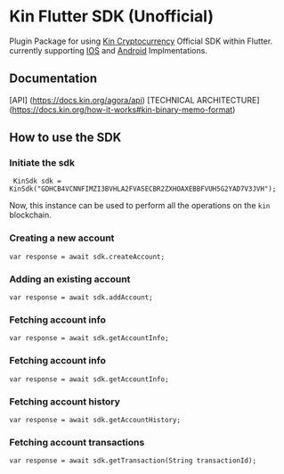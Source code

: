 # Kin Flutter SDK (Unofficial)

Plugin Package for using [Kin Cryptocurrency](https://www.kin.org/) Official SDK within Flutter. currently supporting [IOS](https://github.com/kinecosystem/kin-ios) and [Android](https://github.com/kinecosystem/kin-android) Implmentations.

## Documentation
[API] (https://docs.kin.org/agora/api)
[TECHNICAL ARCHITECTURE] (https://docs.kin.org/how-it-works#kin-binary-memo-format)


## How to use the SDK
### Initiate the sdk

```
 KinSdk sdk = KinSdk("GDHCB4VCNNFIMZI3BVHLA2FVASECBR2ZXHOAXEBBFVUH5G2YAD7V3JVH");
```
Now, this instance can be used to perform all the operations on the `kin` blockchain.

### Creating a new account
```
var response = await sdk.createAccount;
```

### Adding an existing account
```
var response = await sdk.addAccount;
```

### Fetching account info
```
var response = await sdk.getAccountInfo;
```

### Fetching account info
```
var response = await sdk.getAccountInfo;
```

### Fetching account history
```
var response = await sdk.getAccountHistory;
```

### Fetching account transactions
```
var response = await sdk.getTransaction(String transactionId);
```